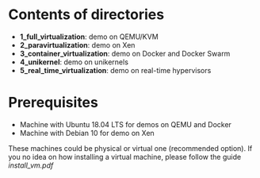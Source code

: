 # Contents of directories

- **1_full_virtualization**: demo on QEMU/KVM
- **2_paravirtualization**: demo on Xen	
- **3_container_virtualization**: demo on Docker and Docker Swarm
- **4_unikernel**: demo on unikernels
- **5_real_time_virtualization**: demo on real-time hypervisors

# Prerequisites

- Machine with Ubuntu 18.04 LTS for demos on QEMU and Docker
- Machine with Debian 10 for demo on Xen

These machines could be physical or virtual one (recommended option).
If you no idea on how installing a virtual machine, please follow the guide _install_vm.pdf_


